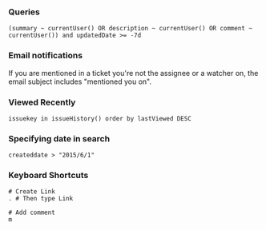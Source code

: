 ### Queries

```
(summary ~ currentUser() OR description ~ currentUser() OR comment ~ currentUser()) and updatedDate >= -7d
```


### Email notifications

If you are mentioned in a ticket you're not the assignee or a watcher on, the email subject includes "mentioned you on".


### Viewed Recently

```
issuekey in issueHistory() order by lastViewed DESC
```


### Specifying date in search

```
createddate > "2015/6/1"
```


### Keyboard Shortcuts

```
# Create Link
. # Then type Link

# Add comment
m
```